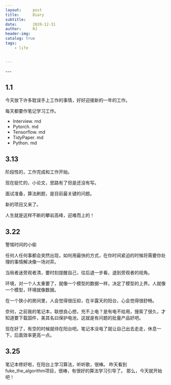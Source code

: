 ```yaml
---
layout:     post
title:      Diary
subtitle:   
date:       2020-12-31
author:     RJ
header-img: 
catalog: true
tags:
    - life


---
```

<p id = "build"></p>
---

## 1.1
今天放下许多耽误手上工作的事情，好好迎接新的一年的工作。

每天都要作笔记学习工作。

- Interview. md
- Pytorch. md
- Tensorflow. md
- TidyPaper. md
- Python. md


## 3.13
阶段性的，工作完成和工作开始。

现在挺忙的，小论文，思路有了但是还没有写。

面试准备，算法刷题，是目前最关键的问题。

新的项目又来了。

人生就是这样不断的攀岩高峰，迎难而上的！


## 3.22
警惕时间的小偷

任何人任何事都会突然出现，如何用最快的方式，在你时间紧迫的时候将需要你处理的事情解决像一场对弈。

当局者迷旁观者清，要时刻提醒自己，往后退一步看，退到旁观者的视角。

环境，对一个人太重要了，就像一个模型的数据一样，决定了模型的上界。人就像一个模型，环境就像数据。

在一个狭小的房间里，人会觉得很压抑，在半露天的阳台，心会觉得很舒畅。

奈何，之前我的笔记本，联想良心想，充不上电？是有电不给用，搜索了很久，才知道要下载固件，美其名曰保护电池，这就是有问题的批量产品好吧。

现在好了，有空的时候就待在阳台吧。笔记本没电了就让自己出去走走，休息一下，后面效率更高一点。

## 3.25
笔记本修好啦，在阳台上学习算法，听听歌，很棒。
昨天看到fuke_the_algorithm项目，很棒，有很好的算法学习引导了。
那么，今天就开始吧！
